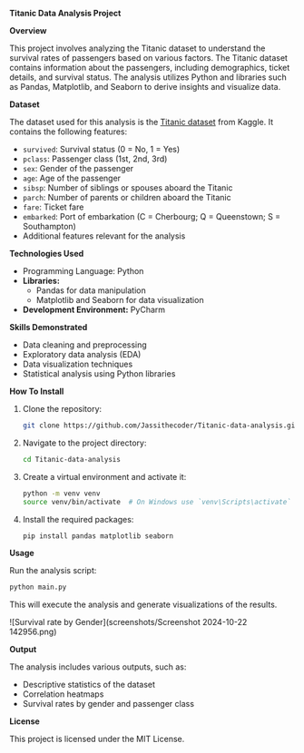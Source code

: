 **Titanic Data Analysis Project**

**Overview**

This project involves analyzing the Titanic dataset to understand the survival rates of passengers based on various factors. The Titanic dataset contains information about the passengers, including demographics, ticket details, and survival status. The analysis utilizes Python and libraries such as Pandas, Matplotlib, and Seaborn to derive insights and visualize data.

**Dataset**

The dataset used for this analysis is the [Titanic dataset](https://www.kaggle.com/c/titanic/data) from Kaggle. It contains the following features:

- `survived`: Survival status (0 = No, 1 = Yes)
- `pclass`: Passenger class (1st, 2nd, 3rd)
- `sex`: Gender of the passenger
- `age`: Age of the passenger
- `sibsp`: Number of siblings or spouses aboard the Titanic
- `parch`: Number of parents or children aboard the Titanic
- `fare`: Ticket fare
- `embarked`: Port of embarkation (C = Cherbourg; Q = Queenstown; S = Southampton)
- Additional features relevant for the analysis



**Technologies Used**
- Programming Language: Python
- **Libraries:** 
  - Pandas for data manipulation
  - Matplotlib and Seaborn for data visualization
- **Development Environment:** PyCharm

**Skills Demonstrated**
- Data cleaning and preprocessing
- Exploratory data analysis (EDA)
- Data visualization techniques
- Statistical analysis using Python libraries

**How To Install**

1. Clone the repository:
   ```bash
   git clone https://github.com/Jassithecoder/Titanic-data-analysis.git
   ```

2. Navigate to the project directory:
   ```bash
   cd Titanic-data-analysis
   ```

3. Create a virtual environment and activate it:
   ```bash
   python -m venv venv
   source venv/bin/activate  # On Windows use `venv\Scripts\activate`
   ```

4. Install the required packages:
   ```bash
   pip install pandas matplotlib seaborn
   ```

**Usage**

Run the analysis script:
```bash
python main.py
```

This will execute the analysis and generate visualizations of the results.

![Survival rate by Gender](screenshots/Screenshot 2024-10-22 142956.png)


**Output**

The analysis includes various outputs, such as:

- Descriptive statistics of the dataset
- Correlation heatmaps
- Survival rates by gender and passenger class


**License**

This project is licensed under the MIT License.



